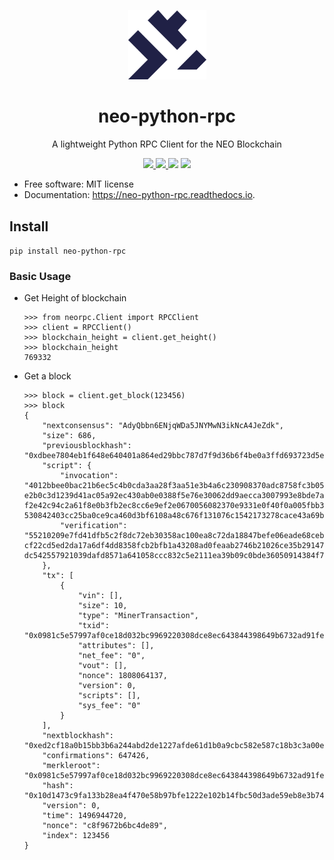 <p align="center">
  <img
    src="https://raw.githubusercontent.com/CityOfZion/visual-identity/develop/_CoZ%20Branding/_Logo/_Logo%20icon/_PNG%20200x178px/CoZ_Icon_DARKBLUE_200x178px.png"
    width="125px;">
</p>

<h1 align="center">neo-python-rpc</h1>

<p align="center">A lightweight Python RPC Client for the NEO Blockchain</p>
<div align="center">

<a href="https://pypi.python.org/pypi/neo-python-rpc" rel="nofollow"><img src="https://img.shields.io/pypi/v/neo-python-rpc.svg">
</a>
<a href="https://travis-ci.org/CityOfZion/neo-python-rpc" rel="nofollow"><img src="https://img.shields.io/travis/CityOfZion/neo-python-rpc.svg">
</a>
<a href="https://neo-python-rpc.readthedocs.io/en/latest/?badge=latest" rel="nofollow"><img src="https://readthedocs.org/projects/neo-python-rpc/badge/?version=latest"></a>
<a href="https://coveralls.io/github/CityOfZion/neo-python-rpc?branch=master" rel="nofollow"><img src="https://coveralls.io/repos/github/CityOfZion/neo-python-rpc/badge.svg?branch=master"></a>
</div>

<ul>
<li>Free software: MIT license</li>
<li>Documentation: <a href="https://neo-python-rpc.readthedocs.io" rel="nofollow">https://neo-python-rpc.readthedocs.io</a>.</li>
</ul>


## Install

`pip install neo-python-rpc`



### Basic Usage

- Get Height of blockchain
    ```
    >>> from neorpc.Client import RPCClient
    >>> client = RPCClient()
    >>> blockchain_height = client.get_height()
    >>> blockchain_height
    769332
    ```
    
- Get a block
    ```
    >>> block = client.get_block(123456)
    >>> block
    {
        "nextconsensus": "AdyQbbn6ENjqWDa5JNYMwN3ikNcA4JeZdk",
        "size": 686,
        "previousblockhash": "0xdbee7804eb1f648e640401a864ed29bbc787d7f9d36b6f4be0a3ffd693723d5e",
        "script": {
            "invocation": "4012bbee0bac21b6ec5c4b0cda3aa28f3aa51e3b4a6c230908370adc8758fc3b051a865539bdca0cc6b450ff4fa18d3295f5c5a05a862b8aa9baff3e69011cb0f640ca5e3e5b3399a2014aa96575
    e2b0c3d1239d41ac05a92ec430ab0e0388f5e76e30062dd9aecca3007993e8bde7a00b70cdbef2fbb641164b9fba5f6ed724dc2e40458bcdf880cfef8d94aef714274ff4c258a13f541d2f8f678520bb5414704662cc5b9e714
    f2e42c94c2a61f8e0b3fb2ec8cc6e9ef2e0670056082370e9331e0f40f0a005fbb338e69465c6e0760ac04c2d61bdbec9922f10b8936d277609dd0f6cab1d7ee944902e0af2ba4ac6183a30158c1aa96c77262070161d24e1c5
    530842403cc25ba0ce9ca460d3bf6108a48c676f131076c1542173278cace43a69b7038d4f2f5b401e8bdea2e10c9c68598d9f530b6618b3165a7c791442cd6d093b6aa2",
            "verification": "55210209e7fd41dfb5c2f8dc72eb30358ac100ea8c72da18847befe06eade68cebfcb9210327da12b5c40200e9f65569476bbff2218da4f32548ff43b6387ec1416a231ee821034ff5ceeac41a
    cf22cd5ed2da17a6df4dd8358fcb2bfb1a43208ad0feaab2746b21026ce35b29147ad09e4afe4ec4a7319095f08198fa8babbe3c56e970b143528d2221038dddc06ce687677a53d54f096d2591ba2302068cf123c1f2d75c2dd
    dc542557921039dafd8571a641058ccc832c5e2111ea39b09c0bde36050914384f7a48bce9bf92102d02b1873a0863cd042cc717da31cea0d7cf9db32b74d4c72c01b0011503e2e2257ae"
        },
        "tx": [
            {
                "vin": [],
                "size": 10,
                "type": "MinerTransaction",
                "txid": "0x0981c5e57997af0ce18d032bc9969220308dce8ec643844398649b6732ad91fe",
                "attributes": [],
                "net_fee": "0",
                "vout": [],
                "nonce": 1808064137,
                "version": 0,
                "scripts": [],
                "sys_fee": "0"
            }
        ],
        "nextblockhash": "0xed2cf18a0b15bb3b6a244abd2de1227afde61d1b0a9cbc582e587c18b3c3a00e",
        "confirmations": 647426,
        "merkleroot": "0x0981c5e57997af0ce18d032bc9969220308dce8ec643844398649b6732ad91fe",
        "hash": "0x10d1473c9fa133b28ea4f470e58b97bfe1222e102b14fbc50d3ade59eb8e3b74",
        "version": 0,
        "time": 1496944720,
        "nonce": "c8f9672b6bc4de89",
        "index": 123456
    }
    ```
    
    
    
